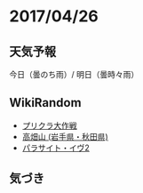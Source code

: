 # 2017/04/26

## 天気予報

今日（曇のち雨）/ 明日（曇時々雨）

## WikiRandom

* [プリクラ大作戦](https://ja.wikipedia.org/wiki/%E3%83%97%E3%83%AA%E3%82%AF%E3%83%A9%E5%A4%A7%E4%BD%9C%E6%88%A6)
* [高畑山 (岩手県・秋田県)](https://ja.wikipedia.org/wiki/%E9%AB%98%E7%95%91%E5%B1%B1_%28%E5%B2%A9%E6%89%8B%E7%9C%8C%E3%83%BB%E7%A7%8B%E7%94%B0%E7%9C%8C%29)
* [パラサイト・イヴ2](https://ja.wikipedia.org/wiki/%E3%83%91%E3%83%A9%E3%82%B5%E3%82%A4%E3%83%88%E3%83%BB%E3%82%A4%E3%83%B42)

## 気づき

